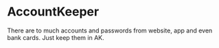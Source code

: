 # AccountKeeper
There are to much accounts and passwords from website, app and even bank cards. Just keep them in AK.  
